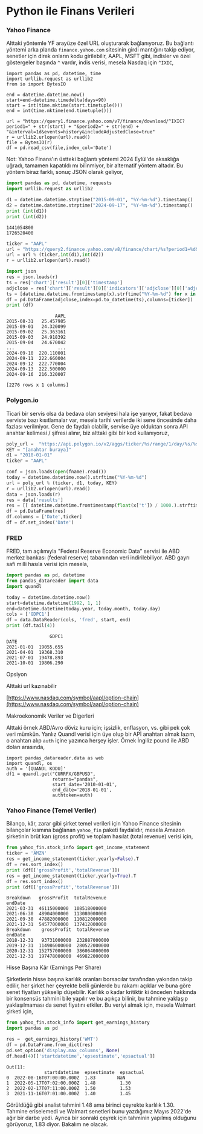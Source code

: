 # Python ile Finans Verileri

### Yahoo Finance

Alttaki yöntemle YF arayüze özel URL oluşturarak bağlanıyoruz. Bu
bağlantı yöntemi arka planda `finance.yahoo.com` sitesinin girdi
mantığını takip ediyor, senetler için direk onların kodu girilebilir,
AAPL, MSFT gibi, indisler ve özel göstergeler başında `^` vardır,
indis verisi, mesela Nasdaq için `^IXIC`,

```
import pandas as pd, datetime, time
import urllib.request as urllib2
from io import BytesIO

end = datetime.datetime.now()
start=end-datetime.timedelta(days=90)
start = int(time.mktime(start.timetuple()))
end = int(time.mktime(end.timetuple()))

url = "https://query1.finance.yahoo.com/v7/finance/download/^IXIC?period1=" + str(start) + "&period2=" + str(end) + "&interval=1d&events=history&includeAdjustedClose=true"
r = urllib2.urlopen(url).read()
file = BytesIO(r)
df = pd.read_csv(file,index_col='Date')
```

Not: Yahoo Finans'ın üstteki bağlantı yöntemi 2024 Eylül'de aksaklığa
uğradı, tamamen kapatıldı mı bilinmiyor, bir alternatif yöntem
altadır. Bu yöntem biraz farklı, sonuç JSON olarak geliyor,

```python
import pandas as pd, datetime, requests
import urllib.request as urllib2

d1 = datetime.datetime.strptime("2015-09-01", "%Y-%m-%d").timestamp()
d2 = datetime.datetime.strptime("2024-09-17", "%Y-%m-%d").timestamp()
print (int(d1))
print (int(d2))
```

```text
1441054800
1726520400
```

```python
ticker = "AAPL"
url = "https://query2.finance.yahoo.com/v8/finance/chart/%s?period1=%d&period2=%d&interval=1d&events=history&includeAdjustedClose=true" 
url = url % (ticker,int(d1),int(d2))
r = urllib2.urlopen(url).read()
```

```python
import json
res = json.loads(r)
ts = res['chart']['result'][0]['timestamp']
adjclose = res['chart']['result'][0]['indicators']['adjclose'][0]['adjclose']
ts = [datetime.datetime.fromtimestamp(x).strftime("%Y-%m-%d") for x in ts]
df = pd.DataFrame(adjclose,index=pd.to_datetime(ts),columns=[ticker])
print (df)
```

```text
                  AAPL
2015-08-31   25.457985
2015-09-01   24.320099
2015-09-02   25.363161
2015-09-03   24.918392
2015-09-04   24.670042
...                ...
2024-09-10  220.110001
2024-09-11  222.660004
2024-09-12  222.770004
2024-09-13  222.500000
2024-09-16  216.320007

[2276 rows x 1 columns]
```

### Polygon.io

Ticari bir servis olsa da bedava olan seviyesi hala işe yarıyor, fakat
bedava serviste bazı kısıtlamalar var, mesela tarihi verilerde iki
sene öncesinde daha fazlası verilmiyor. Gene de faydalı olabilir, servise
üye olduktan sonra API anahtar kelimesi / şifresi alınır, biz alttaki
gibi bir kod kullanıyoruz,

```python
poly_url =  "https://api.polygon.io/v2/aggs/ticker/%s/range/1/day/%s/%s?apiKey=%s"
KEY = "[anahtar buraya]"
d1 = "2018-01-01"
ticker = "AAPL"

conf = json.loads(open(fname).read())
today = datetime.datetime.now().strftime("%Y-%m-%d")
url = poly_url % (ticker, d1, today, KEY)
r = urllib2.urlopen(url).read()
data = json.loads(r)
res = data['results']
res = [[ datetime.datetime.fromtimestamp(float(x['t']) / 1000.).strftime("%Y-%m-%d"), x['c']] for x in res]
df = pd.DataFrame(res)
df.columns = ['Date',ticker]
df = df.set_index('Date')
```

### FRED

FRED, tam açılımıyla "Federal Reserve Economic Data" servisi ile ABD
merkez bankası (federal reserve) tabanından veri indirilebiliyor. ABD
gayrı safi milli hasıla verisi için mesela,

```python
import pandas as pd, datetime
from pandas_datareader import data
import quandl

today = datetime.datetime.now()
start=datetime.datetime(1992, 1, 1)
end=datetime.datetime(today.year, today.month, today.day)
cols = ['GDPC1']
df = data.DataReader(cols, 'fred', start, end)
print (df.tail(4))
```

```text
                GDPC1
DATE                 
2021-01-01  19055.655
2021-04-01  19368.310
2021-07-01  19478.893
2021-10-01  19806.290
```

Opsiyon

Alttaki url kazınabilir

[https://www.nasdaq.com/symbol/aapl/option-chain](https://www.nasdaq.com/symbol/aapl/option-chain)

Makroekonomik Veriler ve Digerleri

Alttaki örnek ABD/Avro döviz kuru için; işsizlik, enflasyon, vs. gibi
pek çok veri mümkün. Yanlız Quandl verisi için üye olup bir APİ
anahtarı almak lazım, o anahtarı alıp `auth` içine yazınca herşey
işler. Örnek İngiliz pound ile ABD doları arasında,

```
import pandas_datareader.data as web
import quandl, os
auth = '[QUANDL KODU]'
df1 = quandl.get("CURRFX/GBPUSD",
                 returns="pandas",
                 start_date='2010-01-01',
                 end_date='2018-01-01',
                 authtoken=auth)
```

### Yahoo Finance (Temel Veriler)

Bilanço, kâr, zarar gibi şirket temel verileri için Yahoo Finance
sitesinin bilançolar kısmına bağlanan `yahoo_fin` paketi faydalıdır,
mesela Amazon şirketinin brüt karı (gross profit) ve toplam hasılat
(total revenue) verisi için,

```python
from yahoo_fin.stock_info import get_income_statement
ticker = 'AMZN'
res = get_income_statement(ticker,yearly=False).T
df = res.sort_index()
print (df[['grossProfit','totalRevenue']])
res = get_income_statement(ticker,yearly=True).T
df = res.sort_index()
print (df[['grossProfit','totalRevenue']])
```

```text
Breakdown   grossProfit  totalRevenue
endDate                              
2021-03-31  46115000000  108518000000
2021-06-30  48904000000  113080000000
2021-09-30  47882000000  110812000000
2021-12-31  54577000000  137412000000
Breakdown    grossProfit  totalRevenue
endDate                               
2018-12-31   93731000000  232887000000
2019-12-31  114986000000  280522000000
2020-12-31  152757000000  386064000000
2021-12-31  197478000000  469822000000
```

Hisse Başına Kâr (Earnings Per Share)

Şirketlerin hisse başına karlılık oranları borsacılar tarafından
yakından takip edilir, her şirket her çeyrekte belli günlerde bu
rakamı açıklar ve buna göre senet fiyatları yükselip düşebilir.
Karlılık o kadar kritiktir ki önceden hakkında bir konsensüs tahmini
bile yapılır ve bu açıkça bilinir, bu tahmine yaklaşıp yaklaşılmaması
da senet fiyatını etkiler. Bu veriyi almak için, mesela Walmart
şirketi için,

```python
from yahoo_fin.stock_info import get_earnings_history
import pandas as pd

res =  get_earnings_history('WMT')
df = pd.DataFrame.from_dict(res)
pd.set_option('display.max_columns', None)
df.head(4)[['startdatetime','epsestimate','epsactual']]
```

```text
Out[1]: 
              startdatetime  epsestimate  epsactual
0  2022-08-16T07:00:00.000Z  1.83        NaN       
1  2022-05-17T07:02:00.000Z  1.48         1.30     
2  2022-02-17T07:11:00.000Z  1.50         1.53     
3  2021-11-16T07:01:00.000Z  1.40         1.45     
```

Görüldüğü gibi analist tahmini 1.48 ama birinci çeyrekte karlılık 1.30.
Tahmine eriselemedi ve Walmart senetleri bunu yazdığımız Mayıs 2022'de
ağır bir darbe yedi. Ayrıca bir sonraki çeyrek için tahminin yapılmış olduğunu
görüyoruz, 1.83 diyor. Bakalım ne olacak.
